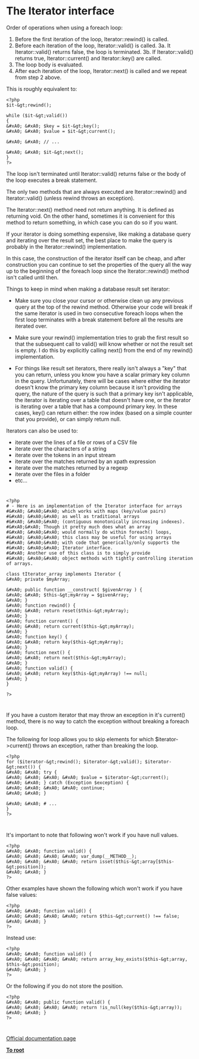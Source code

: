 # The Iterator interface





Order of operations when using a foreach loop:

1. Before the first iteration of the loop, Iterator::rewind() is called.
2. Before each iteration of the loop, Iterator::valid() is called.
3a. It Iterator::valid() returns false, the loop is terminated.
3b. If Iterator::valid() returns true, Iterator::current() and
Iterator::key() are called.
4. The loop body is evaluated.
5. After each iteration of the loop, Iterator::next() is called and we repeat from step 2 above.

This is roughly equivalent to:



```
<?php
$it-&gt;rewind();

while ($it-&gt;valid())
{
&#xA0; &#xA0; $key = $it-&gt;key();
&#xA0; &#xA0; $value = $it-&gt;current();

&#xA0; &#xA0; // ...

&#xA0; &#xA0; $it-&gt;next();
}
?>
```


The loop isn&apos;t terminated until Iterator::valid() returns false or the body of the loop executes a break statement.

The only two methods that are always executed are Iterator::rewind() and Iterator::valid() (unless rewind throws an exception).

The Iterator::next() method need not return anything. It is defined as returning void. On the other hand, sometimes it is convenient for this method to return something, in which case you can do so if you want.

If your iterator is doing something expensive, like making a database query and iterating over the result set, the best place to make the query is probably in the Iterator::rewind() implementation.

In this case, the construction of the iterator itself can be cheap, and after construction you can continue to set the properties of the query all the way up to the beginning of the foreach loop since the
Iterator::rewind() method isn&apos;t called until then.

Things to keep in mind when making a database result set iterator:

* Make sure you close your cursor or otherwise clean up any previous query at the top of the rewind method. Otherwise your code will break if the same iterator is used in two consecutive foreach loops when the first loop terminates with a break statement before all the results are iterated over.

* Make sure your rewind() implementation tries to grab the first result so that the subsequent call to valid() will know whether or not the result set is empty. I do this by explicitly calling next() from the end of my rewind() implementation.

* For things like result set iterators, there really isn&apos;t always a &quot;key&quot; that you can return, unless you know you have a scalar primary key column in the query. Unfortunately, there will be cases where either the iterator doesn&apos;t know the primary key column because it isn&apos;t providing the query, the nature of the query is such that a primary key isn&apos;t applicable, the iterator is iterating over a table that doesn&apos;t have one, or the iterator is iterating over a table that has a compound primary key. In these cases, key() can return either:
the row index (based on a simple counter that you provide), or can simply return null.

Iterators can also be used to:

* iterate over the lines of a file or rows of a CSV file
* iterate over the characters of a string
* iterate over the tokens in an input stream
* iterate over the matches returned by an xpath expression
* iterate over the matches returned by a regexp
* iterate over the files in a folder
* etc...

  

#





```
<?php
# - Here is an implementation of the Iterator interface for arrays
#&#xA0; &#xA0;&#xA0; which works with maps (key/value pairs)
#&#xA0; &#xA0;&#xA0; as well as traditional arrays
#&#xA0; &#xA0;&#xA0; (contiguous monotonically increasing indexes).
#&#xA0;&#xA0; Though it pretty much does what an array
#&#xA0; &#xA0;&#xA0; would normally do within foreach() loops,
#&#xA0; &#xA0;&#xA0; this class may be useful for using arrays
#&#xA0; &#xA0;&#xA0; with code that generically/only supports the
#&#xA0; &#xA0;&#xA0; Iterator interface.
#&#xA0; Another use of this class is to simply provide
#&#xA0; &#xA0;&#xA0; object methods with tightly controlling iteration of arrays.

class tIterator_array implements Iterator {
&#xA0; private $myArray;

&#xA0; public function __construct( $givenArray ) {
&#xA0; &#xA0; $this-&gt;myArray = $givenArray;
&#xA0; }
&#xA0; function rewind() {
&#xA0; &#xA0; return reset($this-&gt;myArray);
&#xA0; }
&#xA0; function current() {
&#xA0; &#xA0; return current($this-&gt;myArray);
&#xA0; }
&#xA0; function key() {
&#xA0; &#xA0; return key($this-&gt;myArray);
&#xA0; }
&#xA0; function next() {
&#xA0; &#xA0; return next($this-&gt;myArray);
&#xA0; }
&#xA0; function valid() {
&#xA0; &#xA0; return key($this-&gt;myArray) !== null;
&#xA0; }
}

?>
```



  

#



If you have a custom iterator that may throw an exception in it&apos;s current() method, there is no way to catch the exception without breaking a foreach loop.

The following for loop allows you to skip elements for which $iterator-&gt;current() throws an exception, rather than breaking the loop.



```
<?php
for ($iterator-&gt;rewind(); $iterator-&gt;valid(); $iterator-&gt;next()) {
&#xA0; &#xA0; try {
&#xA0; &#xA0; &#xA0; &#xA0; $value = $iterator-&gt;current();
&#xA0; &#xA0; } catch (Exception $exception) {
&#xA0; &#xA0; &#xA0; &#xA0; continue;
&#xA0; &#xA0; }

&#xA0; &#xA0; # ...
}
?>
```



  

#



It&apos;s important to note that following won&apos;t work if you have null values.



```
<?php
&#xA0; &#xA0; function valid() {
&#xA0; &#xA0; &#xA0; &#xA0; var_dump(__METHOD__);
&#xA0; &#xA0; &#xA0; &#xA0; return isset($this-&gt;array[$this-&gt;position]);
&#xA0; &#xA0; }
?>
```


Other examples have shown the following which won&apos;t work if you have false values:



```
<?php
&#xA0; &#xA0; function valid() {
&#xA0; &#xA0; &#xA0; &#xA0; return $this-&gt;current() !== false;
&#xA0; &#xA0; }
?>
```


Instead use:



```
<?php
&#xA0; &#xA0; function valid() {
&#xA0; &#xA0; &#xA0; &#xA0; return array_key_exists($this-&gt;array, $this-&gt;position);
&#xA0; &#xA0; }
?>
```


Or the following if you do not store the position.



```
<?php
&#xA0; &#xA0; public function valid() {
&#xA0; &#xA0; &#xA0; &#xA0; return !is_null(key($this-&gt;array));
&#xA0; &#xA0; }
?>
```



  

#

[Official documentation page](https://www.php.net/manual/en/class.iterator.php)

**[To root](/README.md)**